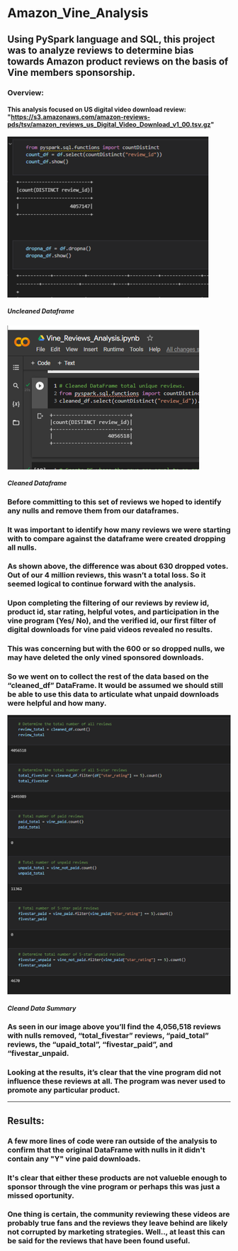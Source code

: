# Amazon_Vine_Analysis
Using PySpark language and SQL, this project was to analyze reviews to determine bias towards Amazon product reviews on the basis of Vine members sponsorship.
---
### Overview:
#### This analysis focused on US digital video download review: "https://s3.amazonaws.com/amazon-reviews-pds/tsv/amazon_reviews_us_Digital_Video_Download_v1_00.tsv.gz"
![Before_dropna](https://github.com/Gdreyes172/Amazon_Vine_Analysis/blob/main/Resources/Uncleaned_dfCount.png)
##### Uncleaned Dataframe
![Post_dropna](https://github.com/Gdreyes172/Amazon_Vine_Analysis/blob/main/Resources/cleaned_dfCount.png)
##### Cleaned Dataframe
### Before committing to this set of reviews we hoped to identify any nulls and remove them from our dataframes. 
### It was important to identify how many reviews we were starting with to compare against the dataframe were created dropping all nulls. 
### As shown above, the difference was about 630 dropped votes. Out of our 4 million reviews, this wasn’t a total loss. So it seemed logical to continue forward with the analysis. 
### Upon completing the filtering of our reviews by review id, product id, star rating, helpful votes, and participation in the vine program (Yes/ No), and the verified id, our first filter of digital downloads for vine paid videos revealed no results. 
### This was concerning but with the 600 or so dropped nulls, we may have deleted the only vined sponsored downloads. 
### So we went on to collect the rest of the data based on the “cleaned_df” DataFrame. It would be assumed we should still be able to use this data to articulate what unpaid downloads were helpful and how many.
![Summary](https://github.com/Gdreyes172/Amazon_Vine_Analysis/blob/main/Resources/summary.png)
##### Cleand Data Summary
### As seen in our image above you’ll find the 4,056,518 reviews with nulls removed, “total_fivestar” reviews, “paid_total” reviews, the “upaid_total”, “fivestar_paid”, and “fivestar_unpaid.
### Looking at the results, it’s clear that the vine program did not influence these reviews at all. The program was never used to promote any particular product. 
---
## Results:
### A few more lines of code were ran outside of the analysis to confirm that the original DataFrame with nulls in it didn't contain any "Y" vine paid downloads.
### It's clear that either these products are not valueble enough to sponsor through the vine program or perhaps this was just a missed oportunity. 
### One thing is certain, the community reviewing these videos are probably true fans and the reviews they leave behind are likely not corrupted by marketing strategies. Well.., at least this can be said for the reviews that have been found useful. 
